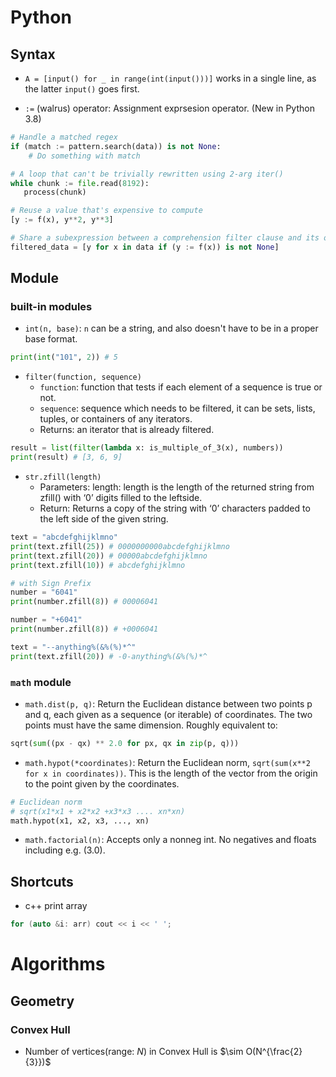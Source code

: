 # Python
## Syntax

- `A = [input() for _ in range(int(input()))]` works in a single line, as the latter `input()` goes first.

- `:=` (walrus) operator: Assignment exprsesion operator. (New in Python 3.8)
```Python
# Handle a matched regex
if (match := pattern.search(data)) is not None:
    # Do something with match

# A loop that can't be trivially rewritten using 2-arg iter()
while chunk := file.read(8192):
   process(chunk)

# Reuse a value that's expensive to compute
[y := f(x), y**2, y**3]

# Share a subexpression between a comprehension filter clause and its output
filtered_data = [y for x in data if (y := f(x)) is not None]
```

## Module
### built-in modules

- `int(n, base)`: `n` can be a string, and also doesn't have to be in a proper base format.
```Python
print(int("101", 2)) # 5
```

- `filter(function, sequence)`
  - `function`: function that tests if each element of a sequence is true or not.
  - `sequence`: sequence which needs to be filtered, it can be sets, lists, tuples, or containers of any iterators.
  - Returns: an iterator that is already filtered.
```Python
result = list(filter(lambda x: is_multiple_of_3(x), numbers))
print(result) # [3, 6, 9]
```

- `str.zfill(length)`
  - Parameters:  length: length is the length of the returned string from zfill() with ‘0’ digits filled to the leftside. 
  - Return:  Returns a copy of the string with ‘0’ characters padded to the left side of the given string.
```Python
text = "abcdefghijklmno"
print(text.zfill(25)) # 0000000000abcdefghijklmno
print(text.zfill(20)) # 00000abcdefghijklmno
print(text.zfill(10)) # abcdefghijklmno

# with Sign Prefix
number = "6041"
print(number.zfill(8)) # 00006041

number = "+6041"
print(number.zfill(8)) # +0006041

text = "--anything%(&%(%)*^"
print(text.zfill(20)) # -0-anything%(&%(%)*^
```
    
### `math` module

- `math.dist(p, q)`: Return the Euclidean distance between two points p and q, each given as a sequence (or iterable) of coordinates. The two points must have the same dimension. Roughly equivalent to:
```python
sqrt(sum((px - qx) ** 2.0 for px, qx in zip(p, q)))
```

- `math.hypot(*coordinates)`: Return the Euclidean norm, `sqrt(sum(x**2 for x in coordinates))`. This is the length of the vector from the origin to the point given by the coordinates.
```python
# Euclidean norm
# sqrt(x1*x1 + x2*x2 +x3*x3 .... xn*xn)
math.hypot(x1, x2, x3, ..., xn)
```

- `math.factorial(n)`: Accepts only a nonneg int. No negatives and floats including e.g. (3.0).

## Shortcuts

- c++ print array
```cpp
for (auto &i: arr) cout << i << ' ';
```

# Algorithms
## Geometry
### Convex Hull
- Number of vertices(range: $N$) in Convex Hull is $\sim O(N^{\frac{2}{3}})$
